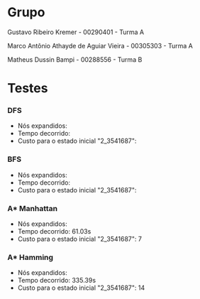 # Grupo

Gustavo Ribeiro Kremer - 00290401 - Turma A

Marco Antônio Athayde de Aguiar Vieira - 00305303 - Turma A

Matheus Dussin Bampi - 00288556 - Turma B


# Testes

### DFS
- Nós expandidos: 
- Tempo decorrido: 
- Custo para o estado inicial "2_3541687": 

### BFS
- Nós expandidos: 
- Tempo decorrido: 
- Custo para o estado inicial "2_3541687": 

### A* Manhattan
- Nós expandidos: 
- Tempo decorrido: 61.03s
- Custo para o estado inicial "2_3541687": 7

### A* Hamming
- Nós expandidos: 
- Tempo decorrido: 335.39s
- Custo para o estado inicial "2_3541687": 14